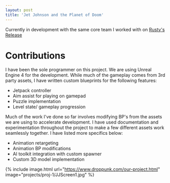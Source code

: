 ```yaml
---
layout: post
title: 'Jet Johnson and the Planet of Doom'
---
```


Currently in development with the same core team I worked
with on [Rusty's Release](https://linkwin.github.io/projects/proj-1)

# Contributions

I have been the sole programmer on this project. We are using Unreal Engine 4 for the development. 
While much of the gameplay comes from 3rd party assets, I have written custom blueprints for the following features:

* Jetpack controller
* Aim assist for playing on gamepad
* Puzzle implementation
* Level state/ gameplay progression

Much of the work I've done so far involves modifying BP's from the assets we are using to accelerate development. 
I have used documentation and experimentation throughout the project to make a few different assets work seamlessly together.
I have listed more specifics below:

* Animation retargeting
* Animation BP modifications
* AI toolkit integration with custom spawner
* Custom 3D model implementation

{% include image.html url="https://www.droppunk.com/our-project.html" image="projects/proj-1/JJScreen1.jpg" %}
